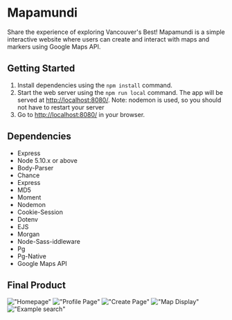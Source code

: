 # Mapamundi

Share the experience of exploring Vancouver's Best!
Mapamundi is a simple interactive website where users can create and interact with maps and markers using Google Maps API.

## Getting Started

1. Install dependencies using the `npm install` command.
2. Start the web server using the `npm run local` command. The app will be served at <http://localhost:8080/>. Note: nodemon is used, so you should not have to restart your server
3. Go to <http://localhost:8080/> in your browser.

## Dependencies

- Express
- Node 5.10.x or above
- Body-Parser
- Chance
- Express
- MD5
- Moment
- Nodemon
- Cookie-Session
- Dotenv
- EJS
- Morgan
- Node-Sass-iddleware
- Pg
- Pg-Native
- Google Maps API

## Final Product

!["Homepage"](https://github.com/staceykeating/wikiapp/blob/master/docs/mappage.png)
!["Profile Page"](https://github.com/staceykeating/wikiapp/blob/master/docs/profilepage.png)
!["Create Page"](https://github.com/staceykeating/wikiapp/blob/master/docs/searchpage.png)
!["Map Display"](https://github.com/staceykeating/wikiapp/blob/master/docs/mappage.png)
!["Example search"](https://github.com/staceykeating/wikiapp/blob/master/docs/mapsearchexample.png)

